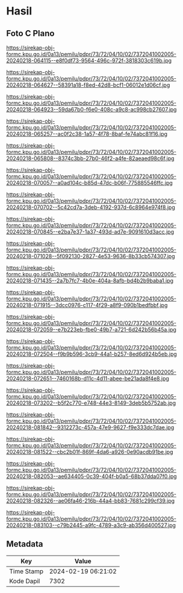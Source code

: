 # Hasil

## Foto C Plano

https://sirekap-obj-formc.kpu.go.id/0a13/pemilu/pdpr/73/72/04/10/02/7372041002005-20240218-064115--e8f0df73-9564-496c-972f-3818303c619b.jpg

https://sirekap-obj-formc.kpu.go.id/0a13/pemilu/pdpr/73/72/04/10/02/7372041002005-20240218-064627--58391a18-f8ed-42d8-bcf1-06012e1d06cf.jpg

https://sirekap-obj-formc.kpu.go.id/0a13/pemilu/pdpr/73/72/04/10/02/7372041002005-20240218-064923--59da67b0-f6e0-408c-a9c8-ac998cb27607.jpg

https://sirekap-obj-formc.kpu.go.id/0a13/pemilu/pdpr/73/72/04/10/02/7372041002005-20240218-065257--ac0f2c38-1a57-4f78-8baf-fe74abc81f16.jpg

https://sirekap-obj-formc.kpu.go.id/0a13/pemilu/pdpr/73/72/04/10/02/7372041002005-20240218-065808--8374c3bb-27b0-46f2-a4fe-82aeaed98c6f.jpg

https://sirekap-obj-formc.kpu.go.id/0a13/pemilu/pdpr/73/72/04/10/02/7372041002005-20240218-070057--a0ad104c-b85d-47dc-b06f-775885546ffc.jpg

https://sirekap-obj-formc.kpu.go.id/0a13/pemilu/pdpr/73/72/04/10/02/7372041002005-20240218-070702--5c42cd7a-3deb-4192-937d-6c8964e974f8.jpg

https://sirekap-obj-formc.kpu.go.id/0a13/pemilu/pdpr/73/72/04/10/02/7372041002005-20240218-070845--e2ba7e37-1a37-493d-ad7e-9091610d3acc.jpg

https://sirekap-obj-formc.kpu.go.id/0a13/pemilu/pdpr/73/72/04/10/02/7372041002005-20240218-071028--5f092130-2827-4e53-9636-8b33cb574307.jpg

https://sirekap-obj-formc.kpu.go.id/0a13/pemilu/pdpr/73/72/04/10/02/7372041002005-20240218-071435--2a7b7fc7-4b0e-404a-8afb-bd4b2b9baba1.jpg

https://sirekap-obj-formc.kpu.go.id/0a13/pemilu/pdpr/73/72/04/10/02/7372041002005-20240218-071915--3dcc0976-c117-4f29-a8f9-090b1bedfbbf.jpg

https://sirekap-obj-formc.kpu.go.id/0a13/pemilu/pdpr/73/72/04/10/02/7372041002005-20240218-072059--e7b223eb-fbe0-49b7-a721-6d242b56b45a.jpg

https://sirekap-obj-formc.kpu.go.id/0a13/pemilu/pdpr/73/72/04/10/02/7372041002005-20240218-072504--f9b9b596-3cb9-44a1-b257-8ed6d924b5eb.jpg

https://sirekap-obj-formc.kpu.go.id/0a13/pemilu/pdpr/73/72/04/10/02/7372041002005-20240218-072651--7460168b-d11c-4d11-abee-be21ada8f4e8.jpg

https://sirekap-obj-formc.kpu.go.id/0a13/pemilu/pdpr/73/72/04/10/02/7372041002005-20240218-073202--b5f2c770-e748-44e3-8149-3deb5b5752ab.jpg

https://sirekap-obj-formc.kpu.go.id/0a13/pemilu/pdpr/73/72/04/10/02/7372041002005-20240218-081842--9312273c-457a-47e9-9627-f9e333dc7dae.jpg

https://sirekap-obj-formc.kpu.go.id/0a13/pemilu/pdpr/73/72/04/10/02/7372041002005-20240218-081522--cbc2b01f-869f-4da6-a926-0e90acdb91be.jpg

https://sirekap-obj-formc.kpu.go.id/0a13/pemilu/pdpr/73/72/04/10/02/7372041002005-20240218-082053--ae634405-0c39-404f-b0a5-68b37dda07f0.jpg

https://sirekap-obj-formc.kpu.go.id/0a13/pemilu/pdpr/73/72/04/10/02/7372041002005-20240218-082326--ae06fa46-216b-44a4-bb83-7681c299cf39.jpg

https://sirekap-obj-formc.kpu.go.id/0a13/pemilu/pdpr/73/72/04/10/02/7372041002005-20240218-083103--c79b2445-a9fc-4789-a3c9-ab356d400527.jpg


## Metadata

| Key        | Value               |
| ---------- | ------------------- |
| Time Stamp | 2024-02-19 06:21:02 |
| Kode Dapil | 7302                |



